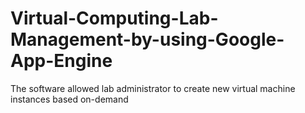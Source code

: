 Virtual-Computing-Lab-Management-by-using-Google-App-Engine
===========================================================

The software allowed lab administrator to create new virtual machine instances based on-demand
